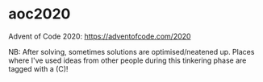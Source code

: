 # aoc2020

Advent of Code 2020: https://adventofcode.com/2020

NB: After solving, sometimes solutions are optimised/neatened up. Places where I've used ideas from other people during this tinkering phase are tagged with a (C)!
